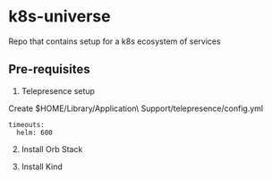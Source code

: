 # k8s-universe
Repo that contains setup for a k8s ecosystem of services

## Pre-requisites

1. Telepresence setup

Create $HOME/Library/Application\ Support/telepresence/config.yml

```
timeouts:
  helm: 600
```

2. Install Orb Stack

3. Install Kind

